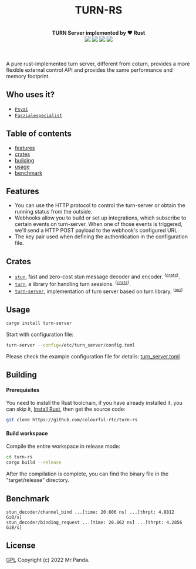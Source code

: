 <!--lint disable no-literal-urls-->
<div align="center">
  <h1>TURN-RS</h1>
</div>
<br/>
<div align="center">
  <strong>TURN Server implemented by ❤️ Rust</strong>
</div>
<div align="center">
  <img src="https://img.shields.io/github/actions/workflow/status/colourful-rtc/turn-rs/cargo-test.yml?branch=main"/>
  <img src="https://img.shields.io/github/license/colourful-rtc/turn-rs"/>
  <img src="https://img.shields.io/github/issues/colourful-rtc/turn-rs"/>
  <img src="https://img.shields.io/github/stars/colourful-rtc/turn-rs"/>
</div>
<br/>
<br/>

A pure rust-implemented turn server, different from coturn, provides a more flexible external control API and provides the same performance and memory footprint.


## Who uses it?

* [`Psyai`](https://psyai.com)
* [`Faszialespecialist`](https://faszialespecialist.com/)


## Table of contents

* [features](#features)
* [crates](#crates)
* [building](#building)
* [usage](#usage)
* [benchmark](#benchmark)


## Features

- You can use the HTTP protocol to control the turn-server or obtain the running status from the outside.
- Webhooks allow you to build or set up integrations, which subscribe to certain events on turn-server. When one of those events is triggered, we'll send a HTTP POST payload to the webhook's configured URL.
- The key pair used when defining the authentication in the configuration file.


## Crates

* [`stun`], fast and zero-cost stun message decoder and encoder. <sup>([`crate`](https://crates.io/crates/faster-stun))</sup>.
* [`turn`], a library for handling turn sessions. <sup>([`crate`](https://crates.io/crates/turn-rs))</sup>.
* [`turn-server`], implementation of turn server based on turn library. <sup>([`api`])</sup>

[`api`]: https://github.com/colourful-rtc/turn-rs/wiki/Controller-API-Reference
[`stun`]: https://github.com/colourful-rtc/turn-rs/tree/main/stun
[`turn`]: https://github.com/colourful-rtc/turn-rs/tree/main/turn
[`turn-server`]: https://github.com/colourful-rtc/turn-rs/tree/main/turn-server


## Usage

```bash
cargo install turn-server
```

Start with configuration file:

```bash
turn-server --config=/etc/turn_server/config.toml
```

Please check the example configuration file for details: [turn_server.toml](./turn_server.toml)


## Building

#### Prerequisites

You need to install the Rust toolchain, if you have already installed it, you can skip it, [Install Rust](https://www.rust-lang.org/tools/install), then get the source code:

```bash
git clone https://github.com/colourful-rtc/turn-rs
```

#### Build workspace

Compile the entire workspace in release mode:

```bash
cd turn-rs
cargo build --release
```

After the compilation is complete, you can find the binary file in the "target/release" directory.


## Benchmark

```
stun_decoder/channel_bind ...[time: 20.606 ns] ...[thrpt: 4.8812 GiB/s]
stun_decoder/binding_request ...[time: 20.862 ns] ...[thrpt: 4.2856 GiB/s]
```


## License

[GPL](./LICENSE)
Copyright (c) 2022 Mr.Panda.
